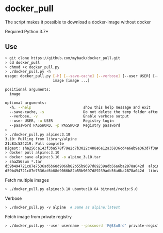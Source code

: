 # docker_pull
The script makes it possible to download a docker-image without docker

Required Python 3.7+

## Use
```bash
> git clone https://github.com/myback/docker_pull.git
> cd docker_pull
> chmod +x docker_pull.py
> ./docker_pull.py -h
usage: docker_pull.py [-h] [--save-cache] [--verbose] [--user USER] [--password PASSWORD]
                      image [image ...]

positional arguments:
  image

optional arguments:
  -h, --help                        show this help message and exit
  --save-cache, -s                  Do not delete the temp folder after downloading the image
  --verbose, -v                     Enable verbose output
  --user USER, -u USER              Registry login
  --password PASSWORD, -p PASSWORD  Registry password
>
> ./docker_pull.py alpine:3.10
3.10: Pulling from library/alpine
21c83c524219: Pull complete
Digest: sha256:a143f3ba578f79e2c7b3022c488e6e12a35836cd4a6eb9e363d7f3a07d848590
> docker pull alpine:3.10
> docker save alpine:3.10 -o alpine_3.10.tar
> sha256sum *.tar
d59b494721c87e7536ad6b68d9066b82b55b9697d89239adb56a6ba2878a042d  alpine_3.10.tar
d59b494721c87e7536ad6b68d9066b82b55b9697d89239adb56a6ba2878a042d  library_alpine_3.10.tar
```
Fetch multiple images
```bash
> ./docker_pull.py alpine:3.10 ubuntu:18.04 bitnami/redis:5.0
```
Verbose
```bash
> ./docker_pull.py -v alpine  # Same as alpine:latest
```
Fetch image from private registry
```bash
> ./docker_pull.py --user username --password 'P@$$w0rd' private-registry.mydomain.com/my_image:1.2.3
```
